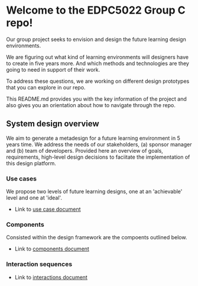 **Welcome to the EDPC5022 Group C repo!**
=========================================
Our group project seeks to envision and design the future learning design environments. 

We are figuring out what kind of learning environments will designers have to create in five years more. And which methods and technologies are they going to need in support of their work.

To address these questions, we are working on different design prototypes that you can explore in our repo. 

This README.md provides you with the key information of the project and also gives you an orientation about how to navigate through the repo. 


## System design overview

We aim to generate a metadesign for a future learning environment in 5 years time. We address the needs of our stakeholders, (a) sponsor manager and (b) team of developers. Provided here an overview of goals, requirements, high-level design decisions to faciitate the implementation of this design platform.

### Use cases

We propose two levels of future learning designs, one at an 'achievable' level and one at 'ideal'.

* Link to [use case document](https://github.sydney.edu.au/crli/EDPC5022-2019-TeamC/blob/master/Use-cases.md)  

### Components

Consisted within the design framework are the compoents outlined below.

* Link to [components document](https://github.sydney.edu.au/crli/EDPC5022-2019-TeamC/blob/master/Components.md)

### Interaction sequences

* Link to [interactions document](https://github.sydney.edu.au/crli/EDPC5022-2019-TeamC/blob/master/Interactions.md)
